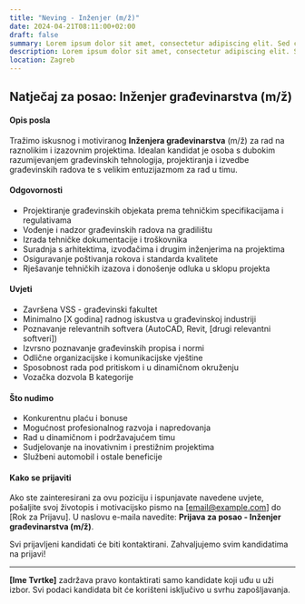 ```yaml
---
title: "Neving - Inženjer (m/ž)"
date: 2024-04-21T08:11:00+02:00
draft: false
summary: Lorem ipsum dolor sit amet, consectetur adipiscing elit. Sed cursus, odio nec venenatis lacinia, lacus lectus varius nisi, in tristique mi purus ut libero.
description: Lorem ipsum dolor sit amet, consectetur adipiscing elit. Sed cursus, odio nec venenatis lacinia, lacus lectus varius nisi, in tristique mi purus ut libero. Vestibulum vel convallis felis. Ut finibus lorem vestibulum lobortis rhoncus.
location: Zagreb
---
```


## Natječaj za posao: Inženjer građevinarstva (m/ž)

#### Opis posla

Tražimo iskusnog i motiviranog **Inženjera građevinarstva** (m/ž) za rad na raznolikim i izazovnim projektima. Idealan kandidat je osoba s dubokim razumijevanjem građevinskih tehnologija, projektiranja i izvedbe građevinskih radova te s velikim entuzijazmom za rad u timu.

#### Odgovornosti

- Projektiranje građevinskih objekata prema tehničkim specifikacijama i regulativama
- Vođenje i nadzor građevinskih radova na gradilištu
- Izrada tehničke dokumentacije i troškovnika
- Suradnja s arhitektima, izvođačima i drugim inženjerima na projektima
- Osiguravanje poštivanja rokova i standarda kvalitete
- Rješavanje tehničkih izazova i donošenje odluka u sklopu projekta

#### Uvjeti

- Završena VSS - građevinski fakultet
- Minimalno [X godina] radnog iskustva u građevinskoj industriji
- Poznavanje relevantnih softvera (AutoCAD, Revit, [drugi relevantni softveri])
- Izvrsno poznavanje građevinskih propisa i normi
- Odlične organizacijske i komunikacijske vještine
- Sposobnost rada pod pritiskom i u dinamičnom okruženju
- Vozačka dozvola B kategorije

#### Što nudimo

- Konkurentnu plaću i bonuse
- Mogućnost profesionalnog razvoja i napredovanja
- Rad u dinamičnom i podržavajućem timu
- Sudjelovanje na inovativnim i prestižnim projektima
- Službeni automobil i ostale beneficije

#### Kako se prijaviti

Ako ste zainteresirani za ovu poziciju i ispunjavate navedene uvjete, pošaljite svoj životopis i motivacijsko pismo na [email@example.com] do [Rok za Prijavu]. U naslovu e-maila navedite: **Prijava za posao - Inženjer građevinarstva (m/ž)**.

Svi prijavljeni kandidati će biti kontaktirani. Zahvaljujemo svim kandidatima na prijavi!

---

**[Ime Tvrtke]** zadržava pravo kontaktirati samo kandidate koji uđu u uži izbor. Svi podaci kandidata bit će korišteni isključivo u svrhu zapošljavanja.
